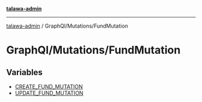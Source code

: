[**talawa-admin**](../../../README.md)

***

[talawa-admin](../../../README.md) / GraphQl/Mutations/FundMutation

# GraphQl/Mutations/FundMutation

## Variables

- [CREATE\_FUND\_MUTATION](variables/CREATE_FUND_MUTATION.md)
- [UPDATE\_FUND\_MUTATION](variables/UPDATE_FUND_MUTATION.md)
